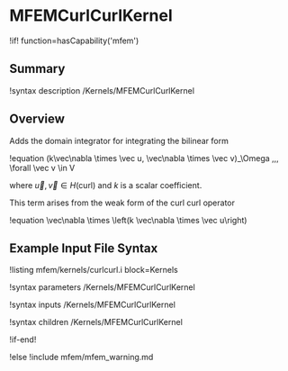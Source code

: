 # MFEMCurlCurlKernel

!if! function=hasCapability('mfem')

## Summary

!syntax description /Kernels/MFEMCurlCurlKernel

## Overview

Adds the domain integrator for integrating the bilinear form

!equation
(k\vec\nabla \times \vec u, \vec\nabla \times \vec v)_\Omega \,\,\, \forall \vec v \in V

where $\vec u, \vec v \in H(\mathrm{curl})$ and $k$ is a scalar coefficient.

This term arises from the weak form of the curl curl operator

!equation
\vec\nabla \times \left(k \vec\nabla \times \vec u\right)

## Example Input File Syntax

!listing mfem/kernels/curlcurl.i block=Kernels

!syntax parameters /Kernels/MFEMCurlCurlKernel

!syntax inputs /Kernels/MFEMCurlCurlKernel

!syntax children /Kernels/MFEMCurlCurlKernel

!if-end!

!else
!include mfem/mfem_warning.md
